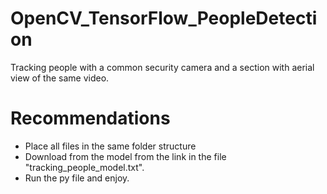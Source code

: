 # OpenCV_TensorFlow_PeopleDetection
Tracking people with a common security camera and a section with aerial view of the same video.

# Recommendations
- Place all files in the same folder structure
- Download from the model from the link in the file "tracking_people_model.txt".
- Run the py file and enjoy.


